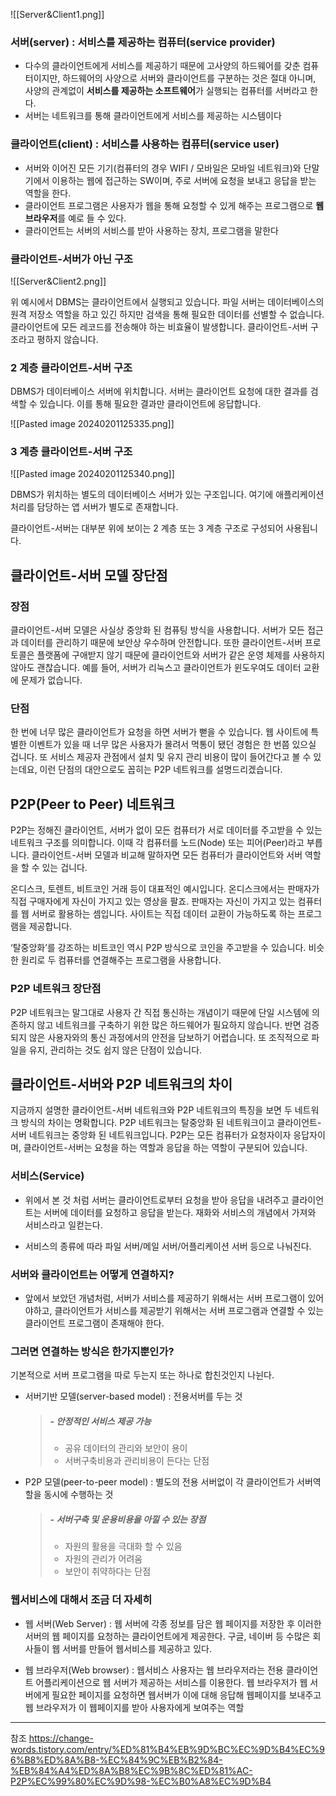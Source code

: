 

![[Server&Client1.png]]



### 서버(server) : 서비스를 제공하는 컴퓨터(service provider)

- 다수의 클라이언트에게 서비스를 제공하기 때문에 고사양의 하드웨어를 갖춘 컴퓨터이지만, 하드웨어의 사양으로 서버와 클라이언트를 구분하는 것은 절대 아니며, 사양의 관계없이 **서비스를 제공하는 소프트웨어**가 실행되는 컴퓨터를 서버라고 한다.
- 서버는 네트워크를 통해 클라이언트에게 서비스를 제공하는 시스템이다




### 클라이언트(client) : 서비스를 사용하는 컴퓨터(service user)

- 서버와 이어진 모든 기기(컴퓨터의 경우 WIFI / 모바일은 모바일 네트워크)와 단말기에서 이용하는 웹에 접근하는 SW이며, 주로 서버에 요청을 보내고 응답을 받는 역할을 한다.
- 클라이언트 프로그램은 사용자가 웹을 통해 요청할 수 있게 해주는 프로그램으로 **웹 브라우저**를 예로 들 수 있다.
- 클라이언트는 서버의 서비스를 받아 사용하는 장치, 프로그램을 말한다



### 클라이언트-서버가 아닌 구조



![[Server&Client2.png]]

위 예시에서 DBMS는 클라이언트에서 실행되고 있습니다. 파일 서버는 데이터베이스의 원격 저장소 역할을 하고 있긴 하지만 검색을 통해 필요한 데이터를 선별할 수 없습니다. 클라이언트에 모든 레코드를 전송해야 하는 비효율이 발생합니다. 클라이언트-서버 구조라고 평하지 않습니다.

### 2 계층 클라이언트-서버 구조

DBMS가 데이터베이스 서버에 위치합니다. 서버는 클라이언트 요청에 대한 결과를 검색할 수 있습니다. 이를 통해 필요한 결과만 클라이언트에 응답합니다.


![[Pasted image 20240201125335.png]]




### 3 계층 클라이언트-서버 구조

![[Pasted image 20240201125340.png]]

DBMS가 위치하는 별도의 데이터베이스 서버가 있는 구조입니다. 여기에 애플리케이션 처리를 담당하는 앱 서버가 별도로 존재합니다.

클라이언트-서버는 대부분 위에 보이는 2 계층 또는 3 계층 구조로 구성되어 사용됩니다. 

## 클라이언트-서버 모델 장단점

### 장점

클라이언트-서버 모델은 사실상 중앙화 된 컴퓨팅 방식을 사용합니다. 서버가 모든 접근과 데이터를 관리하기 때문에 보안상 우수하며 안전합니다. 또한 클라이언트-서버 프로토콜은 플랫폼에 구애받지 않기 때문에 클라이언트와 서버가 같은 운영 체제를 사용하지 않아도 괜찮습니다. 예를 들어, 서버가 리눅스고 클라이언트가 윈도우여도 데이터 교환에 문제가 없습니다.

### 단점

한 번에 너무 많은 클라이언트가 요청을 하면 서버가 뻗을 수 있습니다. 웹 사이트에 특별한 이벤트가 있을 때 너무 많은 사용자가 몰려서 먹통이 됐던 경험은 한 번쯤 있으실 겁니다. 또 서비스 제공자 관점에서 설치 및 유지 관리 비용이 많이 들어간다고 볼 수 있는데요, 이런 단점의 대안으로도 꼽히는 P2P 네트워크를 설명드리겠습니다.

## P2P(Peer to Peer) 네트워크

P2P는 정해진 클라이언트, 서버가 없이 모든 컴퓨터가 서로 데이터를 주고받을 수 있는 네트워크 구조를 의미합니다. 이때 각 컴퓨터를 노드(Node) 또는 피어(Peer)라고 부릅니다. 클라이언트-서버 모델과 비교해 말하자면 모든 컴퓨터가 클라이언트와 서버 역할을 할 수 있는 겁니다.

온디스크, 토렌트, 비트코인 거래 등이 대표적인 예시입니다. 온디스크에서는 판매자가 직접 구매자에게 자신이 가지고 있는 영상을 팔죠. 판매자는 자신이 가지고 있는 컴퓨터를 웹 서버로 활용하는 셈입니다. 사이트는 직접 데이터 교환이 가능하도록 하는 프로그램을 제공합니다.

‘탈중앙화’를 강조하는 비트코인 역시 P2P 방식으로 코인을 주고받을 수 있습니다. 비슷한 원리로 두 컴퓨터를 연결해주는 프로그램을 사용합니다.

### P2P 네트워크 장단점

P2P 네트워크는 말그대로 사용자 간 직접 통신하는 개념이기 때문에 단일 시스템에 의존하지 않고 네트워크를 구축하기 위한 많은 하드웨어가 필요하지 않습니다. 반면 검증되지 않은 사용자와의 통신 과정에서의 안전을 담보하기 어렵습니다. 또 조직적으로 파일을 유지, 관리하는 것도 쉽지 않은 단점이 있습니다.

## 클라이언트-서버와 P2P 네트워크의 차이

지금까지 설명한 클라이언트-서버 네트워크와 P2P 네트워크의 특징을 보면 두 네트워크 방식의 차이는 명확합니다. P2P 네트워크는 탈중앙화 된 네트워크이고 클라이언트-서버 네트워크는 중앙화 된 네트워크입니다. P2P는 모든 컴퓨터가 요청자이자 응답자이며, 클라이언트-서버는 요청을 하는 역할과 응답을 하는 역할이 구분되어 있습니다.

### 서비스(Service)

- 위에서 본 것 처럼 서버는 클라이언트로부터 요청을 받아 응답을 내려주고 클라이언트는 서버에 데이터를 요청하고 응답을 받는다. 재화와 서비스의 개념에서 가져와 서비스라고 일컫는다.
    
- 서비스의 종류에 따라 파일 서버/메일 서버/어플리케이션 서버 등으로 나눠진다.
    

### 서버와 클라이언트는 어떻게 연결하지?

- 앞에서 보았던 개념처럼, 서버가 서비스를 제공하기 위해서는 서버 프로그램이 있어야하고, 클라이언트가 서비스를 제공받기 위해서는 서버 프로그램과 연결할 수 있는 클라이언트 프로그램이 존재해야 한다.

### 그러면 연결하는 방식은 한가지뿐인가?

기본적으로 서버 프로그램을 따로 두는지 또는 하나로 합친것인지 나뉜다.

- 서버기반 모델(server-based model) : 전용서버를 두는 것
    
    > ##### - 안정적인 서비스 제공 가능  
    > - 공유 데이터의 관리와 보안이 용이  
    > - 서버구축비용과 관리비용이 든다는 단점
    
- P2P 모델(peer-to-peer model) : 별도의 전용 서버없이 각 클라이언트가 서버역할을 동시에 수행하는 것
    
    > ##### - 서버구축 및 운용비용을 아낄 수 있는 장점  
    > - 자원의 활용을 극대화 할 수 있음  
    > - 자원의 관리가 어려움  
    > - 보안이 취약하다는 단점
    

### 웹서비스에 대해서 조금 더 자세히

- 웹 서버(Web Server) : 웹 서버에 각종 정보를 담은 웹 페이지를 저장한 후 이러한 서버의 웹 페이지를 요청하는 클라이언트에게 제공한다. 구글, 네이버 등 수많은 회사들이 웹 서버를 만들어 웹서비스를 제공하고 있다.
    
- 웹 브라우저(Web browser) : 웹서비스 사용자는 웹 브라우저라는 전용 클라이언트 어플리케이션으로 웹 서버가 제공하는 서비스를 이용한다. 웹 브라우저가 웹 서버에게 필요한 페이지를 요청하면 웹서버가 이에 대해 응답해 웹페이지를 보내주고 웹 브라우저가 이 웹페이지를 받아 사용자에게 보여주는 역할







---
참조
https://change-words.tistory.com/entry/%ED%81%B4%EB%9D%BC%EC%9D%B4%EC%96%B8%ED%8A%B8-%EC%84%9C%EB%B2%84-%EB%84%A4%ED%8A%B8%EC%9B%8C%ED%81%AC-P2P%EC%99%80%EC%9D%98-%EC%B0%A8%EC%9D%B4